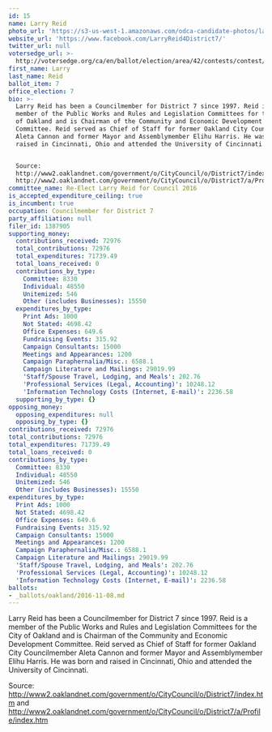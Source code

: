 ```yaml
---
id: 15
name: Larry Reid
photo_url: 'https://s3-us-west-1.amazonaws.com/odca-candidate-photos/larry-reid.png'
website_url: 'https://www.facebook.com/LarryReid4District7/'
twitter_url: null
votersedge_url: >-
  http://votersedge.org/ca/en/ballot/election/area/42/contests/contest/13238/candidate/130763?&county=Alameda%20County&election_authority_id=1
first_name: Larry
last_name: Reid
ballot_item: 7
office_election: 7
bio: >-
  Larry Reid has been a Councilmember for District 7 since 1997. Reid is a
  member of the Public Works and Rules and Legislation Committees for the City
  of Oakland and is Chairman of the Community and Economic Development
  Committee. Reid served as Chief of Staff for former Oakland City Councilmember
  Aleta Cannon and former Mayor and Assemblymember Elihu Harris. He was born and
  raised in Cincinnati, Ohio and attended the University of Cincinnati. 


  Source:
  http://www2.oaklandnet.com/government/o/CityCouncil/o/District7/index.htm and
  http://www2.oaklandnet.com/government/o/CityCouncil/o/District7/a/Profile/index.htm
committee_name: Re-Elect Larry Reid for Council 2016
is_accepted_expenditure_ceiling: true
is_incumbent: true
occupation: Councilmember for District 7
party_affiliation: null
filer_id: 1387905
supporting_money:
  contributions_received: 72976
  total_contributions: 72976
  total_expenditures: 71739.49
  total_loans_received: 0
  contributions_by_type:
    Committee: 8330
    Individual: 48550
    Unitemized: 546
    Other (includes Businesses): 15550
  expenditures_by_type:
    Print Ads: 1000
    Not Stated: 4698.42
    Office Expenses: 649.6
    Fundraising Events: 315.92
    Campaign Consultants: 15000
    Meetings and Appearances: 1200
    Campaign Paraphernalia/Misc.: 6588.1
    Campaign Literature and Mailings: 29019.99
    'Staff/Spouse Travel, Lodging, and Meals': 202.76
    'Professional Services (Legal, Accounting)': 10248.12
    'Information Technology Costs (Internet, E-mail)': 2236.58
  supporting_by_type: {}
opposing_money:
  opposing_expenditures: null
  opposing_by_type: {}
contributions_received: 72976
total_contributions: 72976
total_expenditures: 71739.49
total_loans_received: 0
contributions_by_type:
  Committee: 8330
  Individual: 48550
  Unitemized: 546
  Other (includes Businesses): 15550
expenditures_by_type:
  Print Ads: 1000
  Not Stated: 4698.42
  Office Expenses: 649.6
  Fundraising Events: 315.92
  Campaign Consultants: 15000
  Meetings and Appearances: 1200
  Campaign Paraphernalia/Misc.: 6588.1
  Campaign Literature and Mailings: 29019.99
  'Staff/Spouse Travel, Lodging, and Meals': 202.76
  'Professional Services (Legal, Accounting)': 10248.12
  'Information Technology Costs (Internet, E-mail)': 2236.58
ballots:
- _ballots/oakland/2016-11-08.md
---
```

Larry Reid has been a Councilmember for District 7 since 1997. Reid is a member of the Public Works and Rules and Legislation Committees for the City of Oakland and is Chairman of the Community and Economic Development Committee. Reid served as Chief of Staff for former Oakland City Councilmember Aleta Cannon and former Mayor and Assemblymember Elihu Harris. He was born and raised in Cincinnati, Ohio and attended the University of Cincinnati. 

Source: http://www2.oaklandnet.com/government/o/CityCouncil/o/District7/index.htm and http://www2.oaklandnet.com/government/o/CityCouncil/o/District7/a/Profile/index.htm
